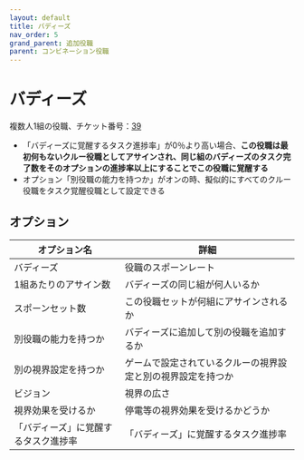 ```yaml
---
layout: default
title: バディーズ
nav_order: 5
grand_parent: 追加役職
parent: コンビネーション役職
---
```


# バディーズ

複数人1組の役職、チケット番号：[39](https://github.com/yukieiji/ExtremeRoles/issues/39)<br>
- 「バディーズに覚醒するタスク進捗率」が0％より高い場合、**この役職は最初何もないクルー役職としてアサインされ、同じ組のバディーズのタスク完了数をそのオプションの進捗率以上にすることでこの役職に覚醒する**
- オプション「別役職の能力を持つか」がオンの時、擬似的にすべてのクルー役職をタスク覚醒役職として設定できる

## オプション

|  オプション名 |  詳細  |
| ---- | ---- |
|  バディーズ  | 役職のスポーンレート |
|  1組あたりのアサイン数  | バディーズの同じ組が何人いるか |
|  スポーンセット数  | この役職セットが何組にアサインされるか |
|  別役職の能力を持つか  | バディーズに追加して別の役職を追加するか |
|  別の視界設定を持つか  | ゲームで設定されているクルーの視界設定と別の視界設定を持つか  |
|  ビジョン  |  視界の広さ  |
|  視界効果を受けるか  |  停電等の視界効果を受けるかどうか  |
|  「バディーズ」に覚醒するタスク進捗率  |  「バディーズ」に覚醒するタスク進捗率  |
